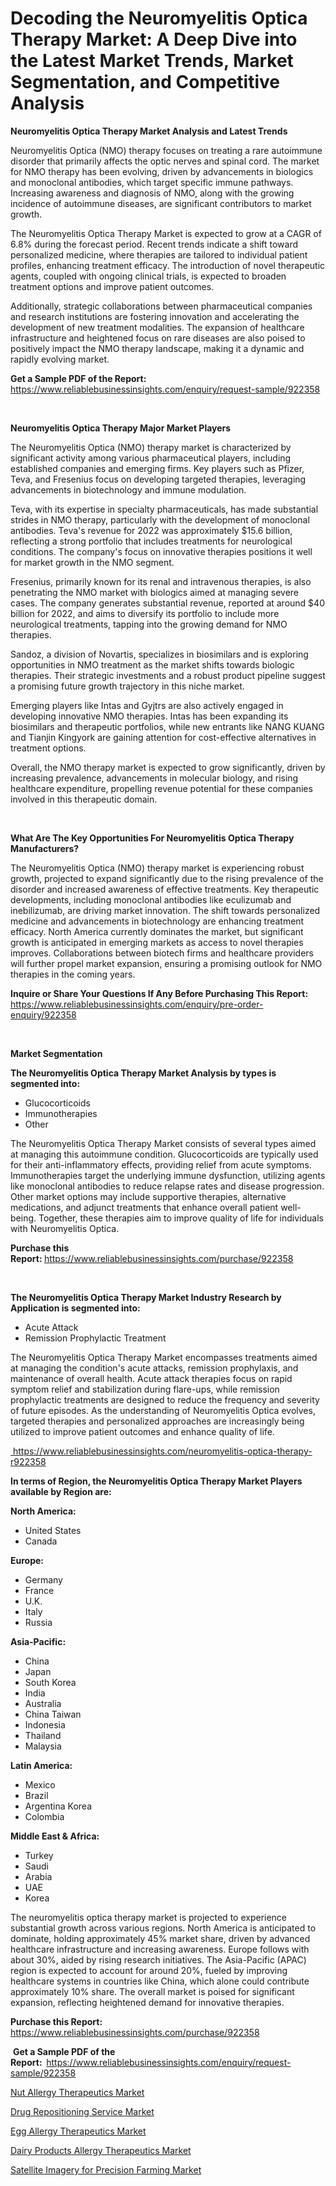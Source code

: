 <p><h1>Decoding the Neuromyelitis Optica Therapy Market: A Deep Dive into the Latest Market Trends, Market Segmentation, and Competitive Analysis</h1></p><p><strong>Neuromyelitis Optica Therapy Market Analysis and Latest Trends</strong></p>
<p><p>Neuromyelitis Optica (NMO) therapy focuses on treating a rare autoimmune disorder that primarily affects the optic nerves and spinal cord. The market for NMO therapy has been evolving, driven by advancements in biologics and monoclonal antibodies, which target specific immune pathways. Increasing awareness and diagnosis of NMO, along with the growing incidence of autoimmune diseases, are significant contributors to market growth.</p><p>The Neuromyelitis Optica Therapy Market is expected to grow at a CAGR of 6.8% during the forecast period. Recent trends indicate a shift toward personalized medicine, where therapies are tailored to individual patient profiles, enhancing treatment efficacy. The introduction of novel therapeutic agents, coupled with ongoing clinical trials, is expected to broaden treatment options and improve patient outcomes.</p><p>Additionally, strategic collaborations between pharmaceutical companies and research institutions are fostering innovation and accelerating the development of new treatment modalities. The expansion of healthcare infrastructure and heightened focus on rare diseases are also poised to positively impact the NMO therapy landscape, making it a dynamic and rapidly evolving market.</p></p>
<p><strong>Get a Sample PDF of the Report:&nbsp;</strong> <a href="https://www.reliablebusinessinsights.com/enquiry/request-sample/922358?utm_campaign=1091&utm_medium=2&utm_source=Github&utm_content=ia&utm_term=07032025&utm_id=neuromyelitis-optica-therapy">https://www.reliablebusinessinsights.com/enquiry/request-sample/922358</a></p>
<p>&nbsp;</p>
<p><strong>Neuromyelitis Optica Therapy Major Market Players</strong></p>
<p><p>The Neuromyelitis Optica (NMO) therapy market is characterized by significant activity among various pharmaceutical players, including established companies and emerging firms. Key players such as Pfizer, Teva, and Fresenius focus on developing targeted therapies, leveraging advancements in biotechnology and immune modulation. </p><p>Teva, with its expertise in specialty pharmaceuticals, has made substantial strides in NMO therapy, particularly with the development of monoclonal antibodies. Teva's revenue for 2022 was approximately $15.6 billion, reflecting a strong portfolio that includes treatments for neurological conditions. The company's focus on innovative therapies positions it well for market growth in the NMO segment.</p><p>Fresenius, primarily known for its renal and intravenous therapies, is also penetrating the NMO market with biologics aimed at managing severe cases. The company generates substantial revenue, reported at around $40 billion for 2022, and aims to diversify its portfolio to include more neurological treatments, tapping into the growing demand for NMO therapies.</p><p>Sandoz, a division of Novartis, specializes in biosimilars and is exploring opportunities in NMO treatment as the market shifts towards biologic therapies. Their strategic investments and a robust product pipeline suggest a promising future growth trajectory in this niche market.</p><p>Emerging players like Intas and Gyjtrs are also actively engaged in developing innovative NMO therapies. Intas has been expanding its biosimilars and therapeutic portfolios, while new entrants like NANG KUANG and Tianjin Kingyork are gaining attention for cost-effective alternatives in treatment options.</p><p>Overall, the NMO therapy market is expected to grow significantly, driven by increasing prevalence, advancements in molecular biology, and rising healthcare expenditure, propelling revenue potential for these companies involved in this therapeutic domain.</p></p>
<p>&nbsp;</p>
<p><strong>What Are The Key Opportunities For Neuromyelitis Optica Therapy Manufacturers?</strong></p>
<p><p>The Neuromyelitis Optica (NMO) therapy market is experiencing robust growth, projected to expand significantly due to the rising prevalence of the disorder and increased awareness of effective treatments. Key therapeutic developments, including monoclonal antibodies like eculizumab and inebilizumab, are driving market innovation. The shift towards personalized medicine and advancements in biotechnology are enhancing treatment efficacy. North America currently dominates the market, but significant growth is anticipated in emerging markets as access to novel therapies improves. Collaborations between biotech firms and healthcare providers will further propel market expansion, ensuring a promising outlook for NMO therapies in the coming years.</p></p>
<p><strong>Inquire or Share Your Questions If Any Before Purchasing This Report:</strong> <a href="https://www.reliablebusinessinsights.com/enquiry/pre-order-enquiry/922358?utm_campaign=1091&utm_medium=2&utm_source=Github&utm_content=ia&utm_term=07032025&utm_id=neuromyelitis-optica-therapy">https://www.reliablebusinessinsights.com/enquiry/pre-order-enquiry/922358</a></p>
<p>&nbsp;</p>
<p><strong>Market Segmentation</strong></p>
<p><strong>The Neuromyelitis Optica Therapy Market Analysis by types is segmented into:</strong></p>
<p><ul><li>Glucocorticoids</li><li>Immunotherapies</li><li>Other</li></ul></p>
<p><p>The Neuromyelitis Optica Therapy Market consists of several types aimed at managing this autoimmune condition. Glucocorticoids are typically used for their anti-inflammatory effects, providing relief from acute symptoms. Immunotherapies target the underlying immune dysfunction, utilizing agents like monoclonal antibodies to reduce relapse rates and disease progression. Other market options may include supportive therapies, alternative medications, and adjunct treatments that enhance overall patient well-being. Together, these therapies aim to improve quality of life for individuals with Neuromyelitis Optica.</p></p>
<p><strong>Purchase this Report:&nbsp;</strong><a href="https://www.reliablebusinessinsights.com/purchase/922358?utm_campaign=1091&utm_medium=2&utm_source=Github&utm_content=ia&utm_term=07032025&utm_id=neuromyelitis-optica-therapy">https://www.reliablebusinessinsights.com/purchase/922358</a></p>
<p>&nbsp;</p>
<p><strong>The Neuromyelitis Optica Therapy Market Industry Research by Application is segmented into:</strong></p>
<p><ul><li>Acute Attack</li><li>Remission Prophylactic Treatment</li></ul></p>
<p><p>The Neuromyelitis Optica Therapy Market encompasses treatments aimed at managing the condition's acute attacks, remission prophylaxis, and maintenance of overall health. Acute attack therapies focus on rapid symptom relief and stabilization during flare-ups, while remission prophylactic treatments are designed to reduce the frequency and severity of future episodes. As the understanding of Neuromyelitis Optica evolves, targeted therapies and personalized approaches are increasingly being utilized to improve patient outcomes and enhance quality of life.</p></p>
<p><a href="https://www.reliablebusinessinsights.com/neuromyelitis-optica-therapy-r922358?utm_campaign=1091&utm_medium=2&utm_source=Github&utm_content=ia&utm_term=07032025&utm_id=neuromyelitis-optica-therapy">&nbsp;https://www.reliablebusinessinsights.com/neuromyelitis-optica-therapy-r922358</a></p>
<p><strong>In terms of Region, the Neuromyelitis Optica Therapy Market Players available by Region are:</strong></p>
<p>
    <p> <strong> North America: </strong>
        <ul>
            <li>United States</li>
            <li>Canada</li>
        </ul>
        </p> 
    <p> <strong> Europe: </strong>
        <ul>
            <li>Germany</li>
            <li>France</li>
            <li>U.K.</li>
            <li>Italy</li>
            <li>Russia</li>
        </ul>
        </p> 
    <p> <strong> Asia-Pacific: </strong>
        <ul>
            <li>China</li>
            <li>Japan</li>
            <li>South Korea</li>
            <li>India</li>
            <li>Australia</li>
            <li>China Taiwan</li>
            <li>Indonesia</li>
            <li>Thailand</li>
            <li>Malaysia</li>
        </ul>
        </p> 
    <p> <strong> Latin America: </strong>
        <ul>
            <li>Mexico</li>
            <li>Brazil</li>
            <li>Argentina Korea</li>
            <li>Colombia</li>
        </ul>
        </p> 
    <p> <strong> Middle East & Africa: </strong>
        <ul>
            <li>Turkey</li>
            <li>Saudi</li>
            <li>Arabia</li>
            <li>UAE</li>
            <li>Korea</li>
        </ul>
    </p>
    </p>
<p><p>The neuromyelitis optica therapy market is projected to experience substantial growth across various regions. North America is anticipated to dominate, holding approximately 45% market share, driven by advanced healthcare infrastructure and increasing awareness. Europe follows with about 30%, aided by rising research initiatives. The Asia-Pacific (APAC) region is expected to account for around 20%, fueled by improving healthcare systems in countries like China, which alone could contribute approximately 10% share. The overall market is poised for significant expansion, reflecting heightened demand for innovative therapies.</p></p>
<p><strong>Purchase this Report: </strong><a href="https://www.reliablebusinessinsights.com/purchase/922358?utm_campaign=1091&utm_medium=2&utm_source=Github&utm_content=ia&utm_term=07032025&utm_id=neuromyelitis-optica-therapy">https://www.reliablebusinessinsights.com/purchase/922358</a></p>
<p>&nbsp;<strong>Get a Sample PDF of the Report:&nbsp;&nbsp;</strong><a href="https://www.reliablebusinessinsights.com/enquiry/request-sample/922358?utm_campaign=1091&utm_medium=2&utm_source=Github&utm_content=ia&utm_term=07032025&utm_id=neuromyelitis-optica-therapy">https://www.reliablebusinessinsights.com/enquiry/request-sample/922358</a></p>
<p><strong></strong></p>
<p><p><a href="https://github.com/paullsiskec4/Market-Research-Report-List-1/blob/main/nut-allergy-therapeutics-market.md?utm_campaign=1091&utm_medium=2&utm_source=Github&utm_content=ia&utm_term=07032025&utm_id=neuromyelitis-optica-therapy">Nut Allergy Therapeutics Market</a></p><p><a href="https://github.com/sgroitrieu7f/Market-Research-Report-List-1/blob/main/drug-repositioning-service-market.md?utm_campaign=1091&utm_medium=2&utm_source=Github&utm_content=ia&utm_term=07032025&utm_id=neuromyelitis-optica-therapy">Drug Repositioning Service Market</a></p><p><a href="https://github.com/roehrtizonov/Market-Research-Report-List-1/blob/main/egg-allergy-therapeutics-market.md?utm_campaign=1091&utm_medium=2&utm_source=Github&utm_content=ia&utm_term=07032025&utm_id=neuromyelitis-optica-therapy">Egg Allergy Therapeutics Market</a></p><p><a href="https://github.com/altafvaraswj/Market-Research-Report-List-1/blob/main/dairy-products-allergy-therapeutics-market.md?utm_campaign=1091&utm_medium=2&utm_source=Github&utm_content=ia&utm_term=07032025&utm_id=neuromyelitis-optica-therapy">Dairy Products Allergy Therapeutics Market</a></p><p><a href="https://github.com/zhininzacher/Market-Research-Report-List-1/blob/main/satellite-imagery-for-precision-farming-market.md?utm_campaign=1091&utm_medium=2&utm_source=Github&utm_content=ia&utm_term=07032025&utm_id=neuromyelitis-optica-therapy">Satellite Imagery for Precision Farming Market</a></p></p>